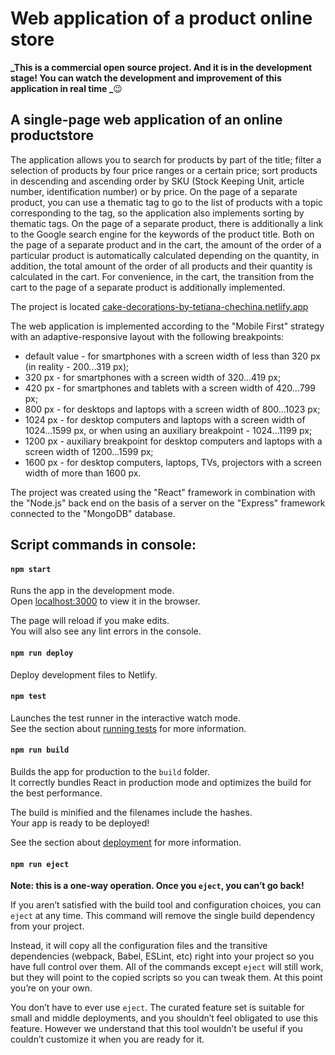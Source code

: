 # Web application of a product online store

**_This is a commercial open source project. And it is in the development stage!
You can watch the development and improvement of this application in real time
_**😉

## A single-page web application of an online productstore

The application allows you to search for products by part of the title; filter a
selection of products by four price ranges or a certain price; sort products in
descending and ascending order by SKU (Stock Keeping Unit, article number,
identification number) or by price. On the page of a separate product, you can
use a thematic tag to go to the list of products with a topic corresponding to
the tag, so the application also implements sorting by thematic tags. On the
page of a separate product, there is additionally a link to the Google search
engine for the keywords of the product title. Both on the page of a separate
product and in the cart, the amount of the order of a particular product is
automatically calculated depending on the quantity, in addition, the total
amount of the order of all products and their quantity is calculated in the
cart. For convenience, in the cart, the transition from the cart to the page of
a separate product is additionally implemented.

The project is located
[cake-decorations-by-tetiana-chechina.netlify.app](https://cake-decorations-by-tetiana-chechina.netlify.app)

The web application is implemented according to the "Mobile First" strategy with
an adaptive-responsive layout with the following breakpoints:

- default value - for smartphones with a screen width of less than 320 px (in
  reality - 200...319 px);
- 320 px - for smartphones with a screen width of 320...419 px;
- 420 px - for smartphones and tablets with a screen width of 420...799 px;
- 800 px - for desktops and laptops with a screen width of 800...1023 px;
- 1024 px - for desktop computers and laptops with a screen width of 1024...1599
  px, or when using an auxiliary breakpoint - 1024...1199 px;
- 1200 px - auxiliary breakpoint for desktop computers and laptops with a screen
  width of 1200...1599 px;
- 1600 px - for desktop computers, laptops, TVs, projectors with a screen width
  of more than 1600 px.

The project was created using the "React" framework in combination with the
"Node.js" back end on the basis of a server on the "Express" framework connected
to the "MongoDB" database.

<!-- The web server project is located
[github.com/Eduard-Konovka/feb101-course-task-api](https://github.com/Eduard-Konovka/feb101-course-task-api).

## Application launch instructions

This app uses a back end server at
[feb101-course-task-api-eduard-konovka.onrender.com](https://feb101-course-task-api-eduard-konovka.onrender.com),
accordingly, the REACT_APP_URL environment variable corresponding to this
address is used as the base URL to access the API.

Unfortunately, due to the use of the free [Render](render.com) backend host for
educational purposes, there is a delay in the **_first_** loading of the product
list, so please,

**WAIT** **FOR** **THE** **FIRST** **LOAD** **OF** **THE** **BOOK** **LIST!**

For interaction with the backend, REST API with the following endpoints is used:

- The `/api/products` endpoint is used to get the list of products;
- The `/api/orders` endpoint is used to send orders.

The order is sent to the MongoDB database. I track orders using the MongoDB
Compass database application. Usually, in standard online stores, a mail client
is also configured, which automatically sends orders to the store owner by
e-mail. I also once had to implement this, but it goes beyond the scope of the
course project, so I omitted it for now. -->

## Script commands in console:

#### `npm start`

Runs the app in the development mode.\
Open [localhost:3000](http://localhost:3000) to view it in the browser.

The page will reload if you make edits.\
You will also see any lint errors in the console.

#### `npm run deploy`

Deploy development files to Netlify.

#### `npm test`

Launches the test runner in the interactive watch mode.\
See the section about [running tests](https://facebook.github.io/create-react-app/docs/running-tests)
for more information.

#### `npm run build`

Builds the app for production to the `build` folder.\
It correctly bundles React in production mode and optimizes the build for the best
performance.

The build is minified and the filenames include the hashes.\
Your app is ready to be deployed!

See the section about
[deployment](https://facebook.github.io/create-react-app/docs/deployment) for
more information.

#### `npm run eject`

**Note: this is a one-way operation. Once you `eject`, you can’t go back!**

If you aren’t satisfied with the build tool and configuration choices, you can
`eject` at any time. This command will remove the single build dependency from
your project.

Instead, it will copy all the configuration files and the transitive
dependencies (webpack, Babel, ESLint, etc) right into your project so you have
full control over them. All of the commands except `eject` will still work, but
they will point to the copied scripts so you can tweak them. At this point
you’re on your own.

You don’t have to ever use `eject`. The curated feature set is suitable for
small and middle deployments, and you shouldn’t feel obligated to use this
feature. However we understand that this tool wouldn’t be useful if you couldn’t
customize it when you are ready for it.
